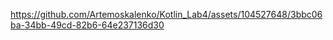 https://github.com/Artemoskalenko/Kotlin_Lab4/assets/104527648/3bbc06ba-34bb-49cd-82b6-64e237136d30
